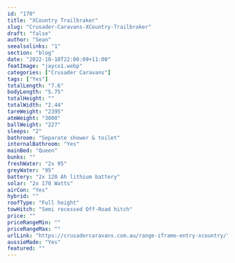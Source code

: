 ```yaml
---
id: "170"
title: "XCountry Trailbraker"
slug: "Crusader-Caravans-XCountry-Trailbraker"
draft: "false"
author: "Sean"
seealsolinks: "1"
section: "blog"
date: "2022-10-10T22:00:09+11:00"
featImage: "jayco1.webp"
categories: ["Crusader Caravans"]
tags: ["Yes"]
totalLength: "7.6"
bodyLength: "5.75"
totalHeight: ""
totalWidth: "2.44"
tareWeight: "2395"
atmWeight: "3000"
ballWeight: "227"
sleeps: "2"
bathroom: "Separate shower & toilet"
internalBathroom: "Yes"
mainBed: "Queen"
bunks: ""
freshWater: "2x 95"
greyWater: "95"
battery: "2x 120 Ah lithium battery"
solar: "2x 170 Watts"
airCon: "Yes"
hybrid: ""
roofType: "Full height"
towHitch: "Semi recessed Off-Road hitch"
price: ""
priceRangeMin: ""
priceRangeMax: ""
urlLink: "https://crusadercaravans.com.au/range-iframe-entry-xcountry/"
aussieMade: "Yes"
featured: ""
---
```

